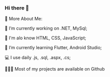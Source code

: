 ### Hi there 👋

🧐 More About Me:

🔭   I’m currently working on .NET, MySql;

🧨   I'm alo know HTML, CSS, JavaScript;

🌱   I’m currently learning Flutter, Android Studio;

💻   I use daily .js, .sql, .aspx, .cs;

👨🏻‍💻   Most of my projects are available on Github
